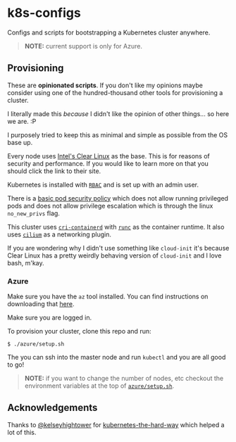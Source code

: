 # k8s-configs

Configs and scripts for bootstrapping a Kubernetes cluster anywhere.

> **NOTE:** current support is only for Azure.

## Provisioning

These are **opinionated scripts**. If you don't like my opinions maybe consider
using one of the hundred-thousand other tools for provisioning a cluster.

I literally made this _because_ I didn't like the opinion of other things... so
here we are. :P

I purposely tried to keep this as minimal and simple as possible from the OS
base up.

Every node uses [Intel's Clear Linux](https://clearlinux.org/) as the base.
This is for reasons of security and performance. If you would like to learn
more on that you should click the link to their site.

Kubernetes is installed with [`RBAC`](https://kubernetes.io/docs/admin/authorization/rbac/)
and is set up with an admin user.

There is a [basic pod security policy](etc/pod-security-policy-basic.yaml)
which does not allow running
privileged pods and does not allow privilege escalation which is through the linux
`no_new_privs` flag.

This cluster uses [`cri-containerd`](https://github.com/kubernetes-incubator/cri-containerd)
with [`runc`](https://github.com/opencontainers/runc) as the container
runtime. It also uses [`cilium`](https://github.com/cilium/cilium)
as a networking plugin.

If you are wondering why I didn't use something like `cloud-init` it's because
Clear Linux has a pretty weirdly behaving version of `cloud-init` and I love
bash, m'kay.

### Azure

Make sure you have the `az` tool installed. You can find instructions on
downloading that
[here](https://docs.microsoft.com/en-us/cli/azure/install-azure-cli?view=azure-cli-latest).

Make sure you are logged in.

To provision your cluster, clone this repo and run:

```console
$ ./azure/setup.sh
```

The you can ssh into the master node and run `kubectl` and you are all good to go!

> **NOTE:** if you want to change the number of nodes, etc checkout the
> environment variables at the top of [`azure/setup.sh`](azure/setup.sh).

## Acknowledgements

Thanks to [@kelseyhightower](https://github.com/kelseyhightower) for
[kubernetes-the-hard-way](https://github.com/kelseyhightower/kubernetes-the-hard-way)
which helped a lot of this.
